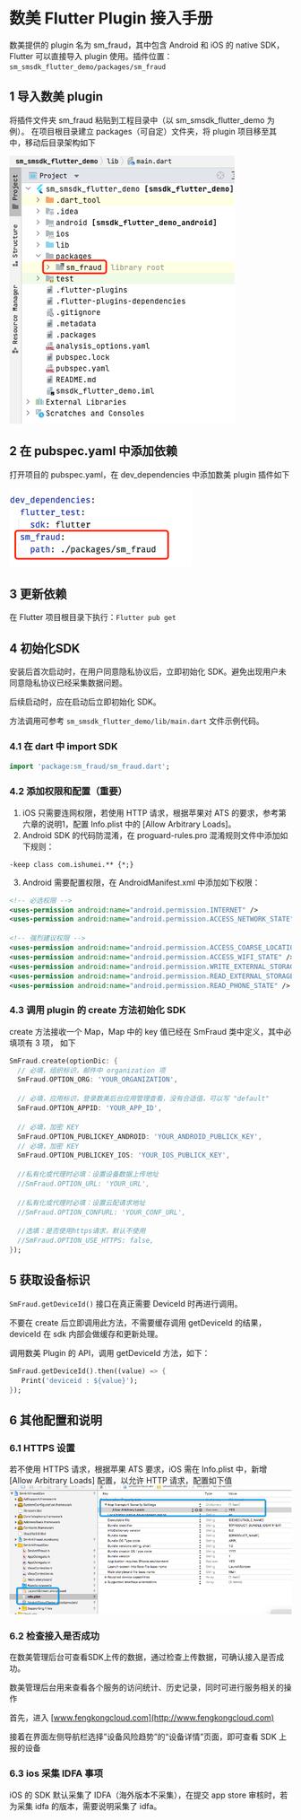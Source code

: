 # 数美 Flutter Plugin 接入手册

数美提供的 plugin 名为 sm_fraud，其中包含 Android 和 iOS 的 native SDK，Flutter 可以直接导入 plugin 使用。插件位置：`sm_smsdk_flutter_demo/packages/sm_fraud`

## 1 导入数美 plugin

将插件文件夹 sm_fraud 粘贴到工程目录中（以 sm_smsdk_flutter_demo 为例）。
在项目根目录建立 packages（可自定）文件夹，将 plugin 项目移至其中，移动后目录架构如下

![image-20220831104823655](./res/image-20220831104823655.png)

## 2 在 pubspec.yaml 中添加依赖

打开项目的 pubspec.yaml，在 dev_dependencies 中添加数美 plugin 插件如下

![](./res/clip_image002.png)


## 3 更新依赖

在 Flutter 项目根目录下执行：`Flutter pub get`

## 4 初始化SDK

安装后首次启动时，在用户同意隐私协议后，立即初始化 SDK。避免出现用户未同意隐私协议已经采集数据问题。

后续启动时，应在启动后立即初始化 SDK。

方法调用可参考 `sm_smsdk_flutter_demo/lib/main.dart` 文件示例代码。

### 4.1 在 dart 中 import SDK

```dart
import 'package:sm_fraud/sm_fraud.dart';
```

### 4.2 添加权限和配置（重要）

1. iOS 只需要连网权限，若使用 HTTP 请求，根据苹果对 ATS 的要求，参考第六章的说明1，配置 Info.plist 中的 [Allow Arbitrary Loads]。
2. Android SDK 的代码防混淆，在 proguard-rules.pro 混淆规则文件中添加如下规则：

```
-keep class com.ishumei.** {*;}
```

3. Android 需要配置权限，在 AndroidManifest.xml 中添加如下权限：

```xml
<!-- 必选权限 -->
<uses-permission android:name="android.permission.INTERNET" />
<uses-permission android:name="android.permission.ACCESS_NETWORK_STATE"/>

<!-- 强烈建议权限 -->
<uses-permission android:name="android.permission.ACCESS_COARSE_LOCATION" />
<uses-permission android:name="android.permission.ACCESS_WIFI_STATE" />
<uses-permission android:name="android.permission.WRITE_EXTERNAL_STORAGE" />
<uses-permission android:name="android.permission.READ_EXTERNAL_STORAGE"/>
<uses-permission android:name="android.permission.READ_PHONE_STATE" />
```

### 4.3 调用 plugin 的 create 方法初始化 SDK

create 方法接收一个 Map，Map 中的 key 值已经在 SmFraud 类中定义，其中必填项有 3 项， 如下

```dart
SmFraud.create(optionDic: { 
  // 必填，组织标识，邮件中 organization 项 
  SmFraud.OPTION_ORG: 'YOUR_ORGANIZATION', 

  // 必填，应用标识，登录数美后台应用管理查看，没有合适值，可以写 "default"
  SmFraud.OPTION_APPID: 'YOUR_APP_ID', 

  // 必填，加密 KEY
  SmFraud.OPTION_PUBLICKEY_ANDROID: 'YOUR_ANDROID_PUBLICK_KEY', 
  // 必填，加密 KEY
  SmFraud.OPTION_PUBLICKEY_IOS: 'YOUR_IOS_PUBLICK_KEY', 

  //私有化或代理时必填：设置设备数据上传地址
  //SmFraud.OPTION_URL: 'YOUR_URL', 

  //私有化或代理时必填：设置云配请求地址
  //SmFraud.OPTION_CONFURL: 'YOUR_CONF_URL', 

  //选填：是否使用https请求，默认不使用 
  //SmFraud.OPTION_USE_HTTPS: false,  
}); 
```

## 5 获取设备标识

`SmFraud.getDeviceId()` 接口在真正需要 DeviceId 时再进行调用。

不要在 create 后立即调用此方法，不需要缓存调用 getDeviceId 的结果，deviceId 在 sdk 内部会做缓存和更新处理。

调用数美 Plugin 的 API，调用 getDeviceId 方法，如下：

```dart
SmFraud.getDeviceId().then((value) => { 
   Print('deviceid : ${value}');
}); 
```



## 6 其他配置和说明

### 6.1 HTTPS 设置

若不使用 HTTPS 请求，根据苹果 ATS 要求，iOS 需在 Info.plist 中，新增 [Allow Arbitrary Loads] 配置，以允许 HTTP 请求，配置如下值
![图片6](./res/clip_image003.png)


### 6.2 检查接入是否成功 

在数美管理后台可查看SDK上传的数据，通过检查上传数据，可确认接入是否成功。

数美管理后台用来查看各个服务的访问统计、历史记录，同时可进行服务相关的操作

首先，进入 [www.fengkongcloud.com](http://www.fengkongcloud.com)

接着在界面左侧导航栏选择”设备风险趋势”的“设备详情”页面，即可查看 SDK 上报的设备

### 6.3 ios 采集 IDFA 事项

iOS 的 SDK 默认采集了 IDFA（海外版本不采集），在提交 app store 审核时，若为采集 idfa 的版本，需要说明采集了 idfa。